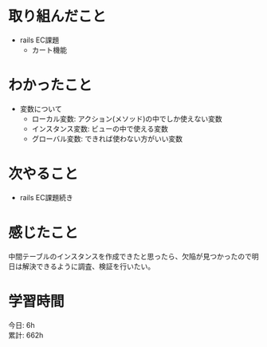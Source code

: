 # 取り組んだこと       
- rails EC課題
  - カート機能    
# わかったこと  
- 変数について
    - ローカル変数: アクション(メソッド)の中でしか使えない変数  
    - インスタンス変数: ビューの中で使える変数  
    - グローバル変数: できれば使わない方がいい変数  
# 次やること  
- rails EC課題続き
# 感じたこと  
中間テーブルのインスタンスを作成できたと思ったら、欠陥が見つかったので明日は解決できるように調査、検証を行いたい。 
# 学習時間  
今日: 6h                 
累計: 662h                      
